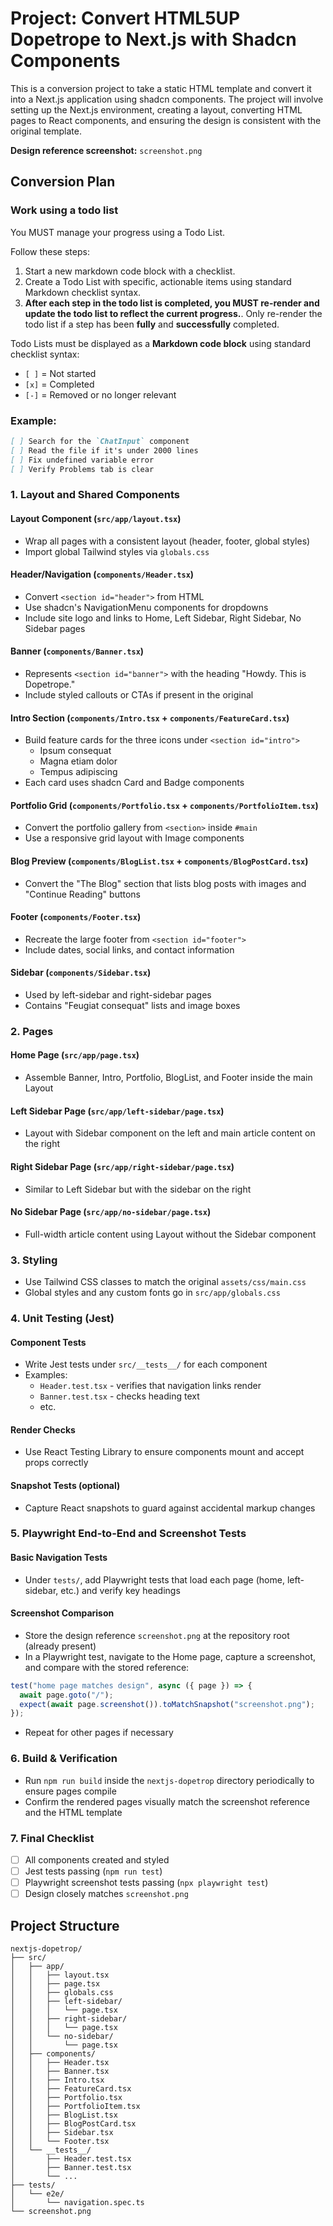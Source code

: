 # Project: Convert HTML5UP Dopetrope to Next.js with Shadcn Components

This is a conversion project to take a static HTML template and convert it into a Next.js application using shadcn components. The project will involve setting up the Next.js environment, creating a layout, converting HTML pages to React components, and ensuring the design is consistent with the original template.

**Design reference screenshot:** `screenshot.png`

## Conversion Plan

### Work using a todo list

You MUST manage your progress using a Todo List.

Follow these steps:

1. Start a new markdown code block with a checklist.
2. Create a Todo List with specific, actionable items using standard Markdown checklist syntax.
3. **After each step in the todo list is completed, you MUST re-render and update the todo list to reflect the current progress.**. Only re-render the todo list if a step has been **fully** and **successfully** completed.

Todo Lists must be displayed as a **Markdown code block** using standard checklist syntax:

- `[ ]` = Not started
- `[x]` = Completed
- `[-]` = Removed or no longer relevant

### Example:

```markdown
[ ] Search for the `ChatInput` component
[ ] Read the file if it's under 2000 lines
[ ] Fix undefined variable error
[ ] Verify Problems tab is clear
```

### 1. Layout and Shared Components

#### Layout Component (`src/app/layout.tsx`)

- Wrap all pages with a consistent layout (header, footer, global styles)
- Import global Tailwind styles via `globals.css`

#### Header/Navigation (`components/Header.tsx`)

- Convert `<section id="header">` from HTML
- Use shadcn's NavigationMenu components for dropdowns
- Include site logo and links to Home, Left Sidebar, Right Sidebar, No Sidebar pages

#### Banner (`components/Banner.tsx`)

- Represents `<section id="banner">` with the heading "Howdy. This is Dopetrope."
- Include styled callouts or CTAs if present in the original

#### Intro Section (`components/Intro.tsx` + `components/FeatureCard.tsx`)

- Build feature cards for the three icons under `<section id="intro">`
  - Ipsum consequat
  - Magna etiam dolor
  - Tempus adipiscing
- Each card uses shadcn Card and Badge components

#### Portfolio Grid (`components/Portfolio.tsx` + `components/PortfolioItem.tsx`)

- Convert the portfolio gallery from `<section>` inside `#main`
- Use a responsive grid layout with Image components

#### Blog Preview (`components/BlogList.tsx` + `components/BlogPostCard.tsx`)

- Convert the "The Blog" section that lists blog posts with images and "Continue Reading" buttons

#### Footer (`components/Footer.tsx`)

- Recreate the large footer from `<section id="footer">`
- Include dates, social links, and contact information

#### Sidebar (`components/Sidebar.tsx`)

- Used by left-sidebar and right-sidebar pages
- Contains "Feugiat consequat" lists and image boxes

### 2. Pages

#### Home Page (`src/app/page.tsx`)

- Assemble Banner, Intro, Portfolio, BlogList, and Footer inside the main Layout

#### Left Sidebar Page (`src/app/left-sidebar/page.tsx`)

- Layout with Sidebar component on the left and main article content on the right

#### Right Sidebar Page (`src/app/right-sidebar/page.tsx`)

- Similar to Left Sidebar but with the sidebar on the right

#### No Sidebar Page (`src/app/no-sidebar/page.tsx`)

- Full-width article content using Layout without the Sidebar component

### 3. Styling

- Use Tailwind CSS classes to match the original `assets/css/main.css`
- Global styles and any custom fonts go in `src/app/globals.css`

### 4. Unit Testing (Jest)

#### Component Tests

- Write Jest tests under `src/__tests__/` for each component
- Examples:
  - `Header.test.tsx` - verifies that navigation links render
  - `Banner.test.tsx` - checks heading text
  - etc.

#### Render Checks

- Use React Testing Library to ensure components mount and accept props correctly

#### Snapshot Tests (optional)

- Capture React snapshots to guard against accidental markup changes

### 5. Playwright End-to-End and Screenshot Tests

#### Basic Navigation Tests

- Under `tests/`, add Playwright tests that load each page (home, left-sidebar, etc.) and verify key headings

#### Screenshot Comparison

- Store the design reference `screenshot.png` at the repository root (already present)
- In a Playwright test, navigate to the Home page, capture a screenshot, and compare with the stored reference:

```javascript
test("home page matches design", async ({ page }) => {
  await page.goto("/");
  expect(await page.screenshot()).toMatchSnapshot("screenshot.png");
});
```

- Repeat for other pages if necessary

### 6. Build & Verification

- Run `npm run build` inside the `nextjs-dopetrop` directory periodically to ensure pages compile
- Confirm the rendered pages visually match the screenshot reference and the HTML template

### 7. Final Checklist

- [ ] All components created and styled
- [ ] Jest tests passing (`npm run test`)
- [ ] Playwright screenshot tests passing (`npx playwright test`)
- [ ] Design closely matches `screenshot.png`

## Project Structure

```
nextjs-dopetrop/
├── src/
│   ├── app/
│   │   ├── layout.tsx
│   │   ├── page.tsx
│   │   ├── globals.css
│   │   ├── left-sidebar/
│   │   │   └── page.tsx
│   │   ├── right-sidebar/
│   │   │   └── page.tsx
│   │   └── no-sidebar/
│   │       └── page.tsx
│   ├── components/
│   │   ├── Header.tsx
│   │   ├── Banner.tsx
│   │   ├── Intro.tsx
│   │   ├── FeatureCard.tsx
│   │   ├── Portfolio.tsx
│   │   ├── PortfolioItem.tsx
│   │   ├── BlogList.tsx
│   │   ├── BlogPostCard.tsx
│   │   ├── Sidebar.tsx
│   │   └── Footer.tsx
│   └── __tests__/
│       ├── Header.test.tsx
│       ├── Banner.test.tsx
│       └── ...
├── tests/
│   └── e2e/
│       └── navigation.spec.ts
└── screenshot.png
```
